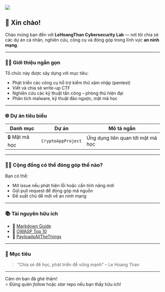 ![](https://github-contributor-stats.vercel.app/api?username=lehoangthan-cyberlab&limit=5&theme=default&combine_all_yearly_contributions=true)
## 👋 Xin chào!

Chào mừng bạn đến với **LeHoangThan Cybersecurity Lab** — nơi tôi chia sẻ các dự án cá nhân, nghiên cứu, công cụ và đóng góp trong lĩnh vực **an ninh mạng**.

---

### 🙋‍♂️ Giới thiệu ngắn gọn

Tổ chức này được xây dựng với mục tiêu:

- Phát triển các công cụ hỗ trợ kiểm thử xâm nhập (pentest)
- Viết và chia sẻ write-up CTF
- Nghiên cứu các kỹ thuật tấn công – phòng thủ hiện đại
- Phân tích malware, kỹ thuật đảo ngược, mật mã học

---

### 🌐 Dự án tiêu biểu

| Danh mục         | Dự án                                | Mô tả ngắn                       |
|------------------|--------------------------------------|----------------------------------|
| 🔒 Mật mã học     | `CryptoAppProject`                  | Ứng dụng liên quan tới mật mã học|
<!--
| 🔧 Công cụ        | `pentest-scripts`                     | Tập hợp script hỗ trợ pentest    |
| 📜 Write-up CTF   | `ctf-writeups`                        | Tổng hợp giải bài CTF            |
| 🐛 Malware        | `malware-analysis`                    | Phân tích phần mềm độc hại       |
-->

---

### 👨‍💻 Cộng đồng có thể đóng góp thế nào?

Bạn có thể:
- Mở issue nếu phát hiện lỗi hoặc cần tính năng mới
- Gửi pull request để đóng góp mã nguồn
- Đề xuất chủ đề mới về an ninh mạng

---

### 📚 Tài nguyên hữu ích

- 📄 [Markdown Guide](https://www.markdownguide.org/)
- 🔐 [OWASP Top 10](https://owasp.org/www-project-top-ten/)
- 🧰 [PayloadsAllTheThings](https://github.com/swisskyrepo/PayloadsAllTheThings)

---

### 🎯 Mục tiêu

> "Chia sẻ để học, phát triển để vững mạnh" – Le Hoang Than

---

Cảm ơn bạn đã ghé thăm!  
⭐ Đừng quên *follow* hoặc *star* repo nếu bạn thấy hữu ích!
